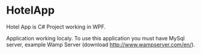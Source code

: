 HotelApp
========

Hotel App is C# Project working in WPF.

Application working localy. To use this application you must have 
MySql server, example Wamp Server (download http://www.wampserver.com/en/).
